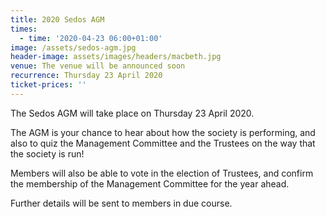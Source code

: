 ```yaml
---
title: 2020 Sedos AGM
times:
  - time: '2020-04-23 06:00+01:00'
image: /assets/sedos-agm.jpg
header-image: assets/images/headers/macbeth.jpg
venue: The venue will be announced soon
recurrence: Thursday 23 April 2020
ticket-prices: ''
---
```

The Sedos AGM will take place on Thursday 23 April 2020.

The AGM is your chance to hear about how the society is performing, and also to quiz the Management Committee and the Trustees on the way that the society is run!

Members will also be able to vote in the election of Trustees, and confirm the membership of the Management Committee for the year ahead.

Further details will be sent to members in due course.
